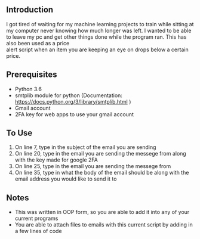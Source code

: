 ## Introduction  
I got tired of waiting for my machine learning projects to train while sitting at my computer never knowing how much longer was 
left. I wanted to be able to leave my pc and get other things done while the program ran. This has also been used as a price  
alert script when an item you are keeping an eye on drops below a certain price.  
  
## Prerequisites  
- Python 3.6  
- smtplib module for python (Documentation: https://docs.python.org/3/library/smtplib.html )  
- Gmail account  
- 2FA key for web apps to use your gmail account  
## To Use  
1. On line 7, type in the subject of the email you are sending  
2. On line 20, type in the email you are sending the messege from along with the key made for google 2FA  
3. On line 25, type in the email you are sending the messege from  
4. On line 35, type in what the body of the email should be along with the email address you would like to send it to  
 
## Notes  
- This was written in OOP form, so you are able to add it into any of your current programs  
- You are able to attach files to emails with this current script by adding in a few lines of code

